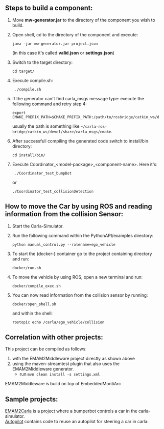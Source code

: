 <!-- (c) https://github.com/MontiCore/monticore -->
## Steps to build a component:

1.  Move **mw-generator.jar** to the directory of the component you wish to build.
2.  Open shell, cd to the directory of the component and execute: 

        java -jar mw-generator.jar project.json
        
    (in this case it's called **valid.json** or **settings.json**)
3.  Switch to the target directory:

        cd target/
4.  Execute compile.sh:

         ./compile.sh
5.  If the generator can't find carla_msgs message type: execute the following command and retry step 4:

        export CMAKE_PREFIX_PATH=$CMAKE_PREFIX_PATH:/path/to/rosbridge/catkin_ws/devel/share/carla_msgs/cmake
       
    usually the path is something like `~/carla-ros-bridge/catkin_ws/devel/share/carla_msgs/cmake`.
6.  After successfull compiling the generated code switch to install/bin directory:

        cd install/bin/
7.  Execute Coordinator_\<model-package\>_\<component-name\>. Here it's: 
 
         ./Coordinator_test_bumpBot 

    or 
    
        ./Coordinator_test_collisionDetection

## How to move the Car by using ROS and reading information from the collision Sensor:


1. Start the Carla-Simulator.

2.  Run the following command within the PythonAPI/examples directory: 

        python manual_control.py --rolename=ego_vehicle  
3.  To start the (docker-) container go to the project containing directory and run:  

        docker/run.sh

4.  To move the vehicle by using ROS, open a new terminal and run:  

        docker/compile_exec.sh

5.  You can now read information from the collision sensor by running: 

        docker/open_shell.sh 
        
    and within the shell:
    
        rostopic echo /carla/ego_vehicle/collision

## Correlation with other projects:

This project can be compiled as follows:

1. with the EMAM2Middleware project directly as shown above
2. using the maven-streamtest plugin that also uses the EMAM2Middleware generator.
    - run `mvn clean install -s settings.xml`
 
EMAM2Middleware is build on top of EmbeddedMontiArc

## Sample projects:

[EMAM2Carla](https://git.rwth-aachen.de/monticore/EmbeddedMontiArc/applications/carlacomponents/tree/master/EMAM2Carla) is a project where a bumperbot controls a car in the carla-simulator.  
[Autopilot](https://git.rwth-aachen.de/monticore/EmbeddedMontiArc/applications/carlacomponents/tree/autopilot-wrapper_experiments) contains code to reuse an autopilot for steering a car in carla.
